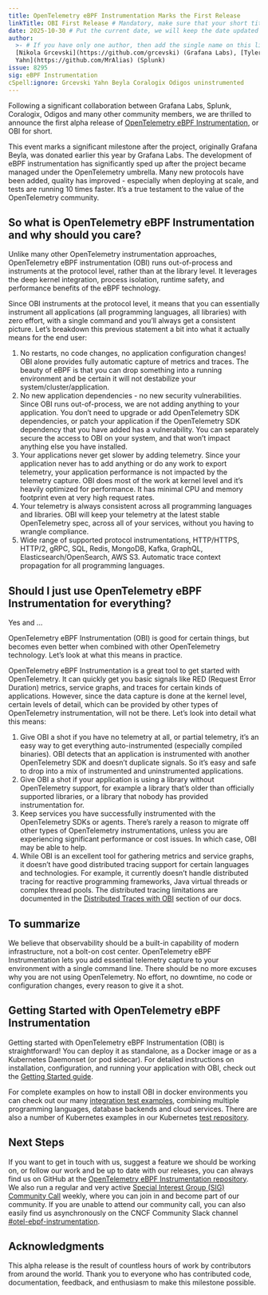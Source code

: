 ```yaml
---
title: OpenTelemetry eBPF Instrumentation Marks the First Release
linkTitle: OBI First Release # Mandatory, make sure that your short title.
date: 2025-10-30 # Put the current date, we will keep the date updated until your PR is merged
author:
  >- # If you have only one author, then add the single name on this line in quotes.
  [Nikola Grcevski](https://github.com/grcevski) (Grafana Labs), [Tyler
  Yahn](https://github.com/MrAlias) (Splunk)
issue: 8295
sig: eBPF Instrumentation
cSpell:ignore: Grcevski Yahn Beyla Coralogix Odigos uninstrumented
---
```


Following a significant collaboration between Grafana Labs, Splunk, Coralogix,
Odigos and many other community members, we are thrilled to announce the first
alpha release of
[OpenTelemetry eBPF Instrumentation](https://github.com/open-telemetry/opentelemetry-ebpf-instrumentation),
or OBI for short.

This event marks a significant milestone after the project, originally Grafana
Beyla, was donated earlier this year by Grafana Labs. The development of eBPF
instrumentation has significantly sped up after the project became managed under
the OpenTelemetry umbrella. Many new protocols have been added, quality has
improved \- especially when deploying at scale, and tests are running 10 times
faster. It’s a true testament to the value of the OpenTelemetry community.

## So what is OpenTelemetry eBPF Instrumentation and why should you care?

Unlike many other OpenTelemetry instrumentation approaches, OpenTelemetry eBPF
instrumentation (OBI) runs out-of-process and instruments at the protocol level,
rather than at the library level. It leverages the deep kernel integration,
process isolation, runtime safety, and performance benefits of the eBPF
technology.

Since OBI instruments at the protocol level, it means that you can essentially
instrument all applications (all programming languages, all libraries) with zero
effort, with a single command and you’ll always get a consistent picture. Let’s
breakdown this previous statement a bit into what it actually means for the end
user:

1. No restarts, no code changes, no application configuration changes\! OBI
   alone provides fully automatic capture of metrics and traces. The beauty of
   eBPF is that you can drop something into a running environment and be certain
   it will not destabilize your system/cluster/application.
2. No new application dependencies \- no new security vulnerabilities. Since OBI
   runs out-of-process, we are not adding anything to your application. You
   don’t need to upgrade or add OpenTelemetry SDK dependencies, or patch your
   application if the OpenTelemetry SDK dependency that you have added has a
   vulnerability. You can separately secure the access to OBI on your system,
   and that won’t impact anything else you have installed.
3. Your applications never get slower by adding telemetry. Since your
   application never has to add anything or do any work to export telemetry,
   your application performance is not impacted by the telemetry capture. OBI
   does most of the work at kernel level and it’s heavily optimized for
   performance. It has minimal CPU and memory footprint even at very high
   request rates.
4. Your telemetry is always consistent across all programming languages and
   libraries. OBI will keep your telemetry at the latest stable OpenTelemetry
   spec, across all of your services, without you having to wrangle compliance.
5. Wide range of supported protocol instrumentations, HTTP/HTTPS, HTTP/2, gRPC,
   SQL, Redis, MongoDB, Kafka, GraphQL, Elasticsearch/OpenSearch, AWS S3.
   Automatic trace context propagation for all programming languages.

## Should I just use OpenTelemetry eBPF Instrumentation for everything?

Yes and …

OpenTelemetry eBPF Instrumentation (OBI) is good for certain things, but becomes
even better when combined with other OpenTelemetry technology. Let’s look at
what this means in practice.

OpenTelemetry eBPF Instrumentation is a great tool to get started with
OpenTelemetry. It can quickly get you basic signals like RED (Request Error
Duration) metrics, service graphs, and traces for certain kinds of applications.
However, since the data capture is done at the kernel level, certain levels of
detail, which can be provided by other types of OpenTelemetry instrumentation,
will not be there. Let’s look into detail what this means:

1. Give OBI a shot if you have no telemetry at all, or partial telemetry, it’s
   an easy way to get everything auto-instrumented (especially compiled
   binaries). OBI detects that an application is instrumented with another
   OpenTelemetry SDK and doesn’t duplicate signals. So it’s easy and safe to
   drop into a mix of instrumented and uninstrumented applications.
2. Give OBI a shot if your application is using a library without OpenTelemetry
   support, for example a library that’s older than officially supported
   libraries, or a library that nobody has provided instrumentation for.
3. Keep services you have successfully instrumented with the OpenTelemetry SDKs
   or agents. There’s rarely a reason to migrate off other types of
   OpenTelemetry instrumentations, unless you are experiencing significant
   performance or cost issues. In which case, OBI may be able to help.
4. While OBI is an excellent tool for gathering metrics and service graphs, it
   doesn’t have good distributed tracing support for certain languages and
   technologies. For example, it currently doesn’t handle distributed tracing
   for reactive programming frameworks, Java virtual threads or complex thread
   pools. The distributed tracing limitations are documented in the
   [Distributed Traces with OBI](https://opentelemetry.io/docs/zero-code/obi/distributed-traces/)
   section of our docs.

## To summarize

We believe that observability should be a built-in capability of modern
infrastructure, not a bolt-on cost center. OpenTelemetry eBPF Instrumentation
lets you add essential telemetry capture to your environment with a single
command line. There should be no more excuses why you are not using
OpenTelemetry. No effort, no downtime, no code or configuration changes, every
reason to give it a shot.

## Getting Started with OpenTelemetry eBPF Instrumentation

Getting started with OpenTelemetry eBPF Instrumentation (OBI) is
straightforward\! You can deploy it as standalone, as a Docker image or as a
Kubernetes Daemonset (or pod sidecar). For detailed instructions on
installation, configuration, and running your application with OBI, check out
the [Getting Started guide](https://opentelemetry.io/docs/zero-code/obi/setup/).

For complete examples on how to install OBI in docker environments you can check
out our many
[integration test examples](https://github.com/open-telemetry/opentelemetry-ebpf-instrumentation/tree/main/internal/test/integration),
combining multiple programming languages, database backends and cloud services.
There are also a number of Kubernetes examples in our Kubernetes
[test repository](https://github.com/open-telemetry/opentelemetry-ebpf-instrumentation/tree/main/internal/test/integration/k8s/manifests).

## Next Steps

If you want to get in touch with us, suggest a feature we should be working on,
or follow our work and be up to date with our releases, you can always find us
on GitHub at the
[OpenTelemetry eBPF Instrumentation repository](https://github.com/open-telemetry/opentelemetry-ebpf-instrumentation).
We also run a regular and very active
[Special Interest Group (SIG) Community Call](https://github.com/open-telemetry/community?tab=readme-ov-file#sig-ebpf-instrumentation)
weekly, where you can join in and become part of our community. If you are
unable to attend our community call, you can also easily find us asynchronously
on the CNCF Community Slack channel
[\#otel-ebpf-instrumentation](https://cloud-native.slack.com/archives/C08P9L4FPKJ).

## Acknowledgments

This alpha release is the result of countless hours of work by contributors from
around the world. Thank you to everyone who has contributed code, documentation,
feedback, and enthusiasm to make this milestone possible.

